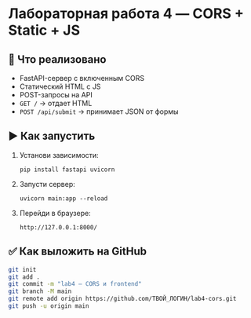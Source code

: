 # Лабораторная работа 4 — CORS + Static + JS

## 📌 Что реализовано

- FastAPI-сервер с включенным CORS
- Статический HTML с JS
- POST-запросы на API
- `GET /` → отдает HTML
- `POST /api/submit` → принимает JSON от формы

## ▶ Как запустить

1. Установи зависимости:
   ```
   pip install fastapi uvicorn
   ```

2. Запусти сервер:
   ```
   uvicorn main:app --reload
   ```

3. Перейди в браузере:
   ```
   http://127.0.0.1:8000/
   ```

## ✅ Как выложить на GitHub

```bash
git init
git add .
git commit -m "lab4 — CORS и frontend"
git branch -M main
git remote add origin https://github.com/ТВОЙ_ЛОГИН/lab4-cors.git
git push -u origin main
```
